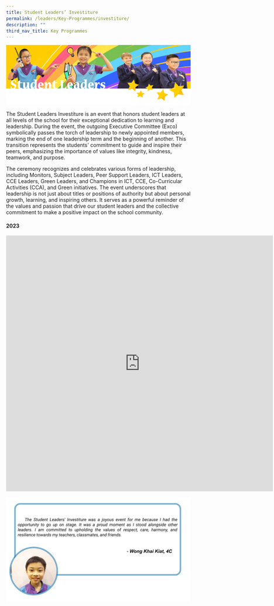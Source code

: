 ```yaml
---
title: Student Leaders’ Investiture
permalink: /leaders/Key-Programmes/investiture/
description: ""
third_nav_title: Key Programmes
---
```

![](/images/SLbanner.png)

The Student Leaders Investiture is an event that honors student leaders at all levels of the school for their exceptional dedication to learning and leadership. During the event, the outgoing Executive Committee (Exco) symbolically passes the torch of leadership to newly appointed members, marking the end of one leadership term and the beginning of another. This transition represents the students' commitment to guide and inspire their peers, emphasizing the importance of values like integrity, kindness, teamwork, and purpose.

The ceremony recognizes and celebrates various forms of leadership, including Monitors, Subject Leaders, Peer Support Leaders, ICT Leaders, CCE Leaders, Green Leaders, and Champions in ICT, CCE, Co-Curricular Activities (CCA), and Green initiatives. The event underscores that leadership is not just about titles or positions of authority but about personal growth, learning, and inspiring others. It serves as a powerful reminder of the values and passion that drive our student leaders and the collective commitment to make a positive impact on the school community.

#### 2023
<iframe src="https://docs.google.com/presentation/d/e/2PACX-1vQXG-lSs2sBTRShz9xWCw9gf5vCFMr2gMkXEDVDHHB74AkIfwBr7qWE6pW0PZYwppA9Pl_6eeIRwSAm/embed?start=false&amp;loop=false&amp;delayms=3000" frameborder="0" width="729" height="700" allowfullscreen="true"></iframe>

![](/images/Leaders/cca%20champion%20reflection%20.jpg)
